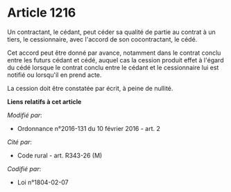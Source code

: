 # Article 1216

Un contractant, le cédant, peut céder sa qualité de partie au contrat à un tiers, le cessionnaire, avec l'accord de son
cocontractant, le cédé. 

Cet accord peut être donné par avance, notamment dans le contrat conclu entre les futurs cédant et cédé, auquel cas la
cession produit effet à l'égard du cédé lorsque le contrat conclu entre le cédant et le cessionnaire lui est notifié ou
lorsqu'il en prend acte. 

La cession doit être constatée par écrit, à peine de nullité.

**Liens relatifs à cet article**

_Modifié par_:

  - Ordonnance n°2016-131 du 10 février 2016 - art. 2

_Cité par_:

  - Code rural - art. R343-26 (M)

_Codifié par_:

  - Loi n°1804-02-07
